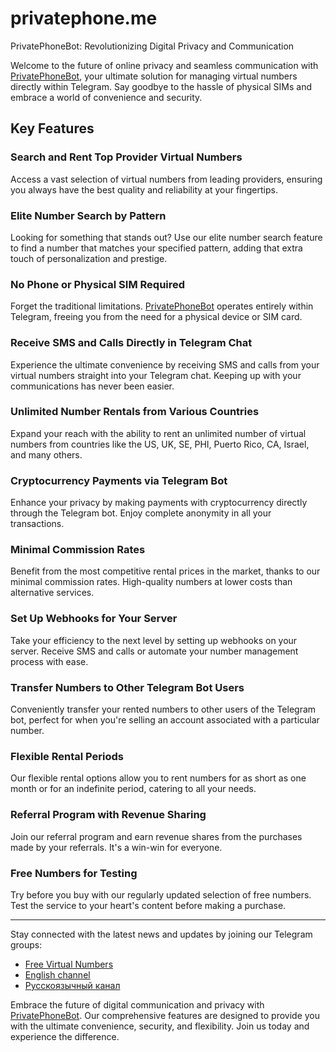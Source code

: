 # privatephone.me
PrivatePhoneBot: Revolutionizing Digital Privacy and Communication

Welcome to the future of online privacy and seamless communication with [PrivatePhoneBot](https://t.me/PrivatePhoneBot), your ultimate solution for managing virtual numbers directly within Telegram. Say goodbye to the hassle of physical SIMs and embrace a world of convenience and security.

## Key Features

### Search and Rent Top Provider Virtual Numbers
Access a vast selection of virtual numbers from leading providers, ensuring you always have the best quality and reliability at your fingertips.

### Elite Number Search by Pattern
Looking for something that stands out? Use our elite number search feature to find a number that matches your specified pattern, adding that extra touch of personalization and prestige.

### No Phone or Physical SIM Required
Forget the traditional limitations. [PrivatePhoneBot](https://t.me/PrivatePhoneBot) operates entirely within Telegram, freeing you from the need for a physical device or SIM card.

### Receive SMS and Calls Directly in Telegram Chat
Experience the ultimate convenience by receiving SMS and calls from your virtual numbers straight into your Telegram chat. Keeping up with your communications has never been easier.

### Unlimited Number Rentals from Various Countries
Expand your reach with the ability to rent an unlimited number of virtual numbers from countries like the US, UK, SE, PHI, Puerto Rico, CA, Israel, and many others.

### Cryptocurrency Payments via Telegram Bot
Enhance your privacy by making payments with cryptocurrency directly through the Telegram bot. Enjoy complete anonymity in all your transactions.

### Minimal Commission Rates
Benefit from the most competitive rental prices in the market, thanks to our minimal commission rates. High-quality numbers at lower costs than alternative services.

### Set Up Webhooks for Your Server
Take your efficiency to the next level by setting up webhooks on your server. Receive SMS and calls or automate your number management process with ease.

### Transfer Numbers to Other Telegram Bot Users
Conveniently transfer your rented numbers to other users of the Telegram bot, perfect for when you're selling an account associated with a particular number.

### Flexible Rental Periods
Our flexible rental options allow you to rent numbers for as short as one month or for an indefinite period, catering to all your needs.

### Referral Program with Revenue Sharing
Join our referral program and earn revenue shares from the purchases made by your referrals. It's a win-win for everyone.

### Free Numbers for Testing
Try before you buy with our regularly updated selection of free numbers. Test the service to your heart's content before making a purchase.

---

Stay connected with the latest news and updates by joining our Telegram groups:
- [Free Virtual Numbers](https://t.me/FreeSmsReceiver)
- [English channel](https://t.me/VirtualNumbersForVerification)
- [Русскоязычный канал](https://t.me/SmsVerificationService)

Embrace the future of digital communication and privacy with [PrivatePhoneBot](https://t.me/PrivatePhoneBot). Our comprehensive features are designed to provide you with the ultimate convenience, security, and flexibility. Join us today and experience the difference.
